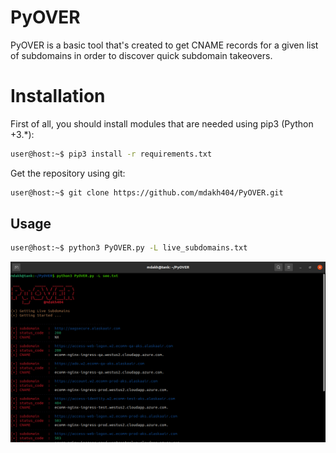 # PyOVER
PyOVER is a basic tool that's created to get CNAME records for a given list of subdomains in order to discover quick subdomain takeovers.

# Installation
First of all, you should install modules that are needed using pip3 (Python +3.*):

```bash
user@host:~$ pip3 install -r requirements.txt
```

Get the repository using git:

```bash
user@host:~$ git clone https://github.com/mdakh404/PyOVER.git
```

## Usage
```bash
user@host:~$ python3 PyOVER.py -L live_subdomains.txt
```

![screenshot](screenshot/screen.png)
